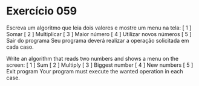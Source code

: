 # Exercício 059

Escreva um algoritmo que leia dois valores e mostre um menu na tela:
[ 1 ] Somar
[ 2 ] Multiplicar
[ 3 ] Maior número
[ 4 ] Utilizar novos números
[ 5 ] Sair do programa
Seu programa deverá realizar a operação solicitada em cada caso.

Write an algorithm that reads two numbers and shows a menu on the screen:
[ 1 ] Sum
[ 2 ] Multiply
[ 3 ] Biggest number
[ 4 ] New numbers
[ 5 ] Exit program
Your program must execute the wanted operation in each case.

